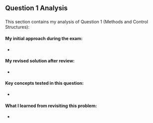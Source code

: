 ## Question 1 Analysis
### 

This section contains my analysis of Question 1 (Methods and Control Structures):

#### My initial approach during the exam:
- 
  
#### My revised solution after review:
- 
  
#### Key concepts tested in this question:
- 
 
#### What I learned from revisiting this problem:
- 
